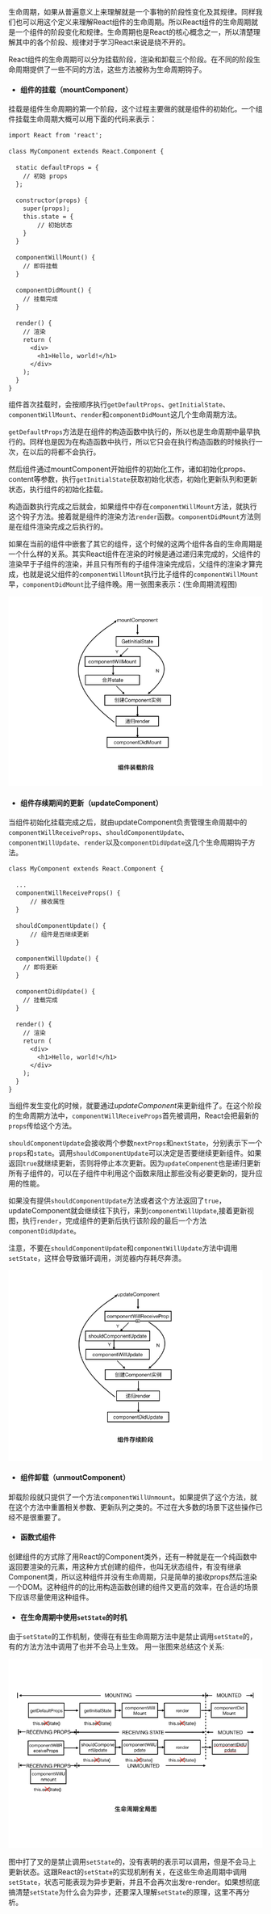生命周期，如果从普遍意义上来理解就是一个事物的阶段性变化及其规律。同样我们也可以用这个定义来理解React组件的生命周期。所以React组件的生命周期就是一个组件的阶段变化和规律。生命周期也是React的核心概念之一，所以清楚理解其中的各个阶段、规律对于学习React来说是绕不开的。

React组件的生命周期可以分为挂载阶段，渲染和卸载三个阶段。在不同的阶段生命周期提供了一些不同的方法，这些方法被称为生命周期钩子。
- #### 组件的挂载（mountComponent）
挂载是组件生命周期的第一个阶段，这个过程主要做的就是组件的初始化。一个组件挂载生命周期大概可以用下面的代码来表示：
```
import React from 'react';

class MyComponent extends React.Component {

  static defaultProps = {
    // 初始 props
  };
  
  constructor(props) {
    super(props);
    this.state = {
        // 初始状态 
    }
  }

  componentWillMount() {
    // 即将挂载
  }

  componentDidMount() {
    // 挂载完成
  }
  
  render() {
    // 渲染
    return (
      <div>
        <h1>Hello, world!</h1>
      </div>
    );
  }
}
```
组件首次挂载时，会按顺序执行`getDefaultProps`、`getInitialState`、`componentWillMount`、`render`和`componentDidMount`这几个生命周期方法。

`getDefaultProps`方法是在组件的构造函数中执行的，所以也是生命周期中最早执行的。同样也是因为在构造函数中执行，所以它只会在执行构造函数的时候执行一次，在以后的将都不会执行。

然后组件通过mountComponent开始组件的初始化工作，诸如初始化props、content等参数，执行`getInitialState`获取初始化状态，初始化更新队列和更新状态，执行组件的初始化挂载。

构造函数执行完成之后就会，如果组件中存在`componentWillMount`方法，就执行这个钩子方法。接着就是组件的渲染方法`render`函数。`componentDidMount`方法则是在组件渲染完成之后执行的。

如果在当前的组件中嵌套了其它的组件，这个时候的这两个组件各自的生命周期是一个什么样的关系。其实React组件在渲染的时候是通过递归来完成的，父组件的渲染早于子组件的渲染，并且只有所有的子组件渲染完成后，父组件的渲染才算完成，也就是说父组件的`componentWillMount`执行比子组件的`componentWillMount`早，`componentDidMount`比子组件晚。用一张图来表示：(生命周期流程图)

![image](https://github.com/Hiker9527/js/blob/master/static/mount-component.png)

- #### 组件存续期间的更新（updateComponent）
当组件初始化挂载完成之后，就由updateComponent负责管理生命周期中的`componentWillReceiveProps`、`shouldComponentUpdate`、`componentWillUpdate`、`render`以及`componentDidUpdate`这几个生命周期钩子方法。

```
class MyComponent extends React.Component {

  ...
  componentWillReceiveProps() {
      // 接收属性
  }
  
  shouldComponentUpdate() {
      // 组件是否继续更新
  }
  
  componentWillUpdate() {
    // 即将更新
  }

  componentDidUpdate() {
    // 挂载完成
  }
  
  render() {
    // 渲染
    return (
      <div>
        <h1>Hello, world!</h1>
      </div>
    );
  }
}
```
当组件发生变化的时候，就要通过*updateComponent*来更新组件了。在这个阶段的生命周期方法中，`componentWillReceiveProps`首先被调用，React会把最新的`props`传给这个方法。

`shouldComponentUpdate`会接收两个参数`nextProps`和`nextState`，分别表示下一个`props`和`state`。调用`shouldComponentUpdate`可以决定是否要继续更新组件。如果返回`true`就继续更新，否则将停止本次更新。因为`updateCompenent`也是递归更新所有子组件的，可以在子组件中利用这个函数来阻止那些没有必要更新的，提升应用的性能。

如果没有提供`shouldComponentUpdate`方法或者这个方法返回了`true`，updateComponent就会继续往下执行，来到`componentWillUpdate`,接着更新视图，执行`render`，完成组件的更新后执行该阶段的最后一个方法`componentDidUpdate`。

注意，不要在`shouldComponentUpdate`和`componentWillUpdate`方法中调用`setState`，这样会导致循环调用，浏览器内存耗尽奔溃。

![image](https://github.com/Hiker9527/js/blob/master/static/update-component.png)
- #### 组件卸载（unmoutComponent）
卸载阶段就只提供了一个方法`componentWillUnmount`。如果提供了这个方法，就在这个方法中重置相关参数、更新队列之类的。不过在大多数的场景下这些操作已经不是很重要了。


- #### 函数式组件
创建组件的方式除了用React的Component类外，还有一种就是在一个纯函数中返回要渲染的元素，用这种方式创建的组件，也叫无状态组件，有没有继承Component类，所以这种组件并没有生命周期，只是简单的接收props然后渲染一个DOM。这种组件的的比用构造函数创建的组件又更高的效率，在合适的场景下应该尽量使用这种组件。

- #### 在生命周期中使用`setState`的时机

由于`setState`的工作机制，使得在有些生命周期方法中是禁止调用`setState`的，有的方法方法中调用了也并不会马上生效。
用一张图来总结这个关系:

![image](https://github.com/Hiker9527/js/blob/master/static/whole-life.png)

图中打了叉的是禁止调用`setState`的，没有表明的表示可以调用，但是不会马上更新状态。这跟React的`setState`的实现机制有关，在这些生命追周期中调用`setState`，状态可能表现为异步更新，并且不会再次出发re-render。如果想彻底搞清楚`setState`为什么会为异步，还要深入理解`setState`的原理，这里不再分析。